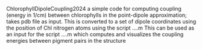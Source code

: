 ChlorophyllDipoleCoupling2024
a simple code for computing coupling (energy in 1/cm) between chlorophylls in the point-dipole approximation; takes pdb file as input. 
This is converted to a set of dipole coordinates using the position of Chl nitrogen atoms using the script ....m 
This can be used as an input for the script ....m which computes and visualizes the coupling energies between pigment pairs in the structure 
